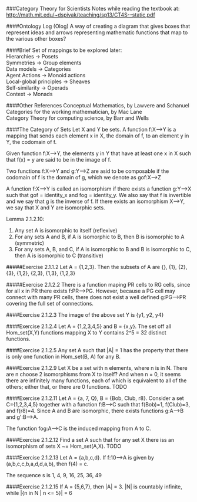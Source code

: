 ###Category Theory for Scientists
Notes while reading the textbook at:  
http://math.mit.edu/~dspivak/teaching/sp13/CT4S--static.pdf  

####Ontology Log (Olog)
A way of creating a diagram that gives boxes that represent ideas and arrows representing mathematic functions that map to the various other boxes?  

####Brief Set of mappings to be explored later:  
Hierarchies -> Posets  
Symmetries -> Group elements  
Data models -> Categories  
Agent Actions -> Monoid actions  
Local-global principles -> Sheaves  
Self-similarity -> Operads  
Context -> Monads  

####Other References
Conceptual Mathematics, by Lawvere and Schanuel  
Categories for the working mathematician, by Mac Lane  
Category Theory for computing science, by Barr and Wells  

####The Category of Sets
Let X and Y be sets.  A function f:X-->Y is a mapping that sends each element x in X, the domain of f, to an element y in Y, the codomain of f.  

Given function f:X-->Y, the elements y in Y that have at least one x in X such that f(x) = y are said to be in the image of f.  

Two functions f:X-->Y and g:Y-->Z are asid to be composable if the codomain of f is the domain of g, which we denote as gof:X-->Z  

A function f:X-->Y is called an isomorphism if there exists a function g:Y-->X such that gof = identity_x and fog = identity_y.  We also say that f is invertible and we say that g is the inverse of f.  If there exists an isomorphism X-->Y, we say that X and Y are isomorphic sets.  

Lemma 2.1.2.10:  
1) Any set A is isomorphic to itself (reflexive)  
2) For any sets A and B, if A is isomorphic to B, then B is isomorphic to A (symmetric)  
3) For any sets A, B, and C, if A is isomorphic to B and B is isomorphic to C, then A is isomorphic to C (transitive)  

#####Exercise 2.1.1.2
Let A = {1,2,3}. Then the subsets of A are {}, {1}, {2}, {3}, {1,2}, {2,3}, {1,3}, {1,2,3}  

#####Exercise 2.1.2.2
There is a function maping PR cells to RG cells, since for all x in PR there exists f:PR-->PG.  However, because a PG cell may connect with many PR cells, there does not exist a well defined g:PG-->PR covering the full set of connections.  

####Exercise 2.1.2.3
The image of the above set Y is {y1, y2, y4}

####Exercise 2.1.2.4
Let A = {1,2,3,4,5} and B = {x,y}. The set off all Hom_set(X,Y) functions mapping X to Y contains 2^5 = 32 distinct functions.

####Exercise 2.1.2.5
Any set A such that |A| = 1 has the property that there is only one function in Hom_set(B, A) for any B.

####Exercise 2.1.2.9
Let X be a set with n elements, where n is in N.  There are n choose 2 isomorphisms from X to itself?  And when n = 0, it seems there are infinitely many functions, each of which is equivalent to all of the others; either that, or there are 0 functions.  TODO

####Exercise 2.1.2.11
Let A = {a, 7, Q}, B = {Bob, Club, r8}.  Consider a set C={1,2,3,4,5} together with a function f:B-->C such that f(Bob)=1, f(Club)=3, and f(r8)=4.  Since A and B are isomorphic, there exists functions g:A-->B and g':B-->A.

The function fog:A-->C is the induced mapping from A to C.  

####Exercise 2.1.2.12
Find a set A such that for any set X there iss an isomorphism of sets X ~= Hom_set(A,X).  TODO

####Exercise 2.1.2.13
Let A = {a,b,c,d}.  If f:10-->A is given by (a,b,c,c,b,a,d,d,a,b), then f(4) = c.  

The sequence s is 1, 4, 9, 16, 25, 36, 49  

####Exercise 2.1.2.15
If A = {5,6,7}, then |A| = 3.  |N| is countably infinite, while |{n in N | n <= 5}| = 6  
